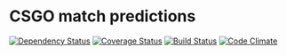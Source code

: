 # CSGO match predictions

[![Dependency Status](https://david-dm.org/fleshascs/bet.svg)](https://david-dm.org/fleshascs/bet)
[![Coverage Status](https://coveralls.io/repos/github/fleshascs/bet/badge.svg?branch=master)](https://coveralls.io/github/fleshascs/bet?branch=main)
[![Build Status](https://travis-ci.com/fleshascs/bet.svg?branch=main)](https://travis-ci.com/fleshascs/bet)
[![Code Climate](https://codeclimate.com/github/fleshascs/bet/badges/gpa.svg)](https://codeclimate.com/github/fleshascs/bet)
